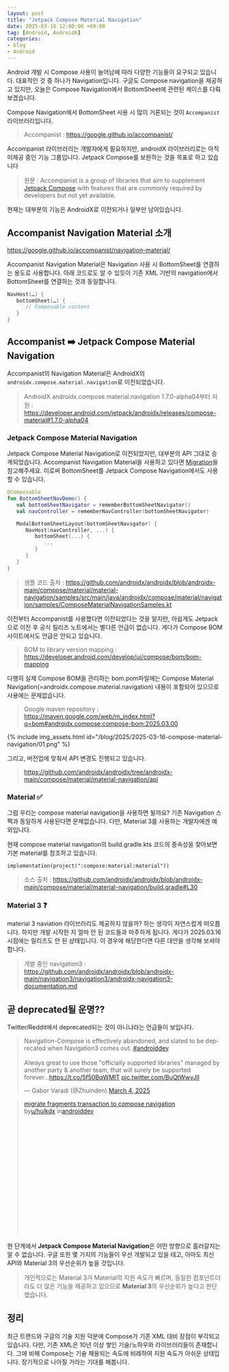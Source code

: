 ```yaml
---
layout: post
title: "Jetpack Compose Material Navigation"
date: 2025-03-16 12:00:00 +09:00
tag: [Android, AndroidX]
categories:
- blog
- Android
---
```


Android 개발 시 Compose 사용이 늘어남에 따라 다양한 기능들이 요구되고 있습니다. 대표적인 것 중 하나가 Navigation입니다. 구글도 Compose navigation을 제공하고 있지만, 오늘은 Compose Navigation에서 BottomSheet에 관련된 케이스를 다뤄보겠습니다.

<!--more-->

Compose Navigation에서 BottomSheet 사용 시 많이 거론되는 것이 `Accompanist` 라이브러리입니다.

> Accompanist : https://google.github.io/accompanist/

Accompanist 라이브러리는 개발자에게 필요하지만, androidX 라이브러리로는 아직 미제공 중인 기능 그룹입니다. Jetpack Compose를 보완하는 것을 목표로 하고 있습니다

> 원문 : Accompanist is a group of libraries that aim to supplement [Jetpack Compose](https://developer.android.com/jetpack/compose) with features that are commonly required by developers but not yet available.

현재는 대부분의 기능은 AndroidX로 이전되거나 일부만 남아있습니다.

## Accompanist Navigation Material 소개

https://google.github.io/accompanist/navigation-material/

Accompanist Navigation Material은 Navigation 사용 시 BottomSheet를 연결하는 용도로 사용합니다. 아래 코드로도 알 수 있듯이 기존 XML 기반의 navigation에서 BottomSheet를 연결하는 것과 동일합니다.

```kotlin
NavHost(…) {
   bottomSheet(…) {
      // Composable content
   }
}
```

## Accompanist ➡️ Jetpack Compose Material Navigation

Accompanist의 Navigation Material은 AndroidX의 `androidx.compose.material.navigation`로 이전되었습니다. 

> AndroidX androidx.compose.material.navigation 1.7.0-alpha04부터 지원 : https://developer.android.com/jetpack/androidx/releases/compose-material#1.7.0-alpha04

### Jetpack Compose Material Navigation

Jetpack Compose Material Navigation로 이전되었지만, 대부분의 API 그대로 승계되었습니다. Accompanist Navigation Material을 사용하고 있다면 [Migration](https://google.github.io/accompanist/navigation-material/#migration)을 참고해주세요. 이로써 BottomSheet를 Jetpack Compose Navigation에서도 사용할 수 있습니다.

```kotlin
@Composable
fun BottomSheetNavDemo() {
   val bottomSheetNavigator = rememberBottomSheetNavigator()
   val navController = rememberNavController(bottomSheetNavigator)

   ModalBottomSheetLayout(bottomSheetNavigator) {
      NavHost(navController, ...) {
         bottomSheet(...) {
            ...
         }
      }
   }
}
```

> 샘플 코드 출처 : https://github.com/androidx/androidx/blob/androidx-main/compose/material/material-navigation/samples/src/main/java/androidx/compose/material/navigation/samples/ComposeMaterialNavigationSamples.kt

이전부터 Accompanist를 사용했다면 이전되었다는 것을 알지만, 아쉽게도 Jetpack으로 이전 후 공식 릴리즈 노트에서는 별다른 언급이 없습니다. 게다가 Compose BOM 사이트에서도 언급은 안되고 있습니다. 

> BOM to library version mapping : https://developer.android.com/develop/ui/compose/bom/bom-mapping

다행히 실제 Compose BOM을 관리하는 bom.pom파일에는 Compose Material Navigation(=androidx.compose.material.navigation) 내용이 포함되어 있으므로 사용에는 문제없습니다.

> Google maven repository : https://maven.google.com/web/m_index.html?q=bom#androidx.compose:compose-bom:2025.03.00

{% include img_assets.html id="/blog/2025/2025-03-16-compose-material-navigation/01.png" %}

그리고, 버전업에 맞춰서 API 변경도 진행되고 있습니다.

> https://github.com/androidx/androidx/tree/androidx-main/compose/material/material-navigation/api

### Material ✅

그럼 우리는 compose material navigation을 사용하면 될까요? 기존 Navigation 스펙과 동일하게 사용된다면 문제없습니다. 다만, Material 3를 사용하는 개발자에겐 예외입니다.

현재 compose material navigation의 build.gradle.kts 코드의 종속성을 찾아보면 기본 material를 참조하고 있습니다.

```
implementation(project(":compose:material:material"))
```

> 소스 출처 : https://github.com/androidx/androidx/blob/androidx-main/compose/material/material-navigation/build.gradle#L30

### Material 3 ❓

material 3 naviation 라이브러리도 제공하지 않을까? 하는 생각이 자연스럽게 떠오릅니다. 하지만 개발 시작한 지 얼마 안 된 코드들과 마주하게 됩니다. 게다가 2025.03.16 시점에는 릴리즈도 안 된 상태입니다. 이 경우에 해당한다면 다른 대안을 생각해 보셔야 합니다.

> 개발 중인 navigation3 : https://github.com/androidx/androidx/blob/androidx-main/navigation3/navigation3/androidx-navigation3-documentation.md

## 곧 deprecated될 운명??

Twitter/Reddit에서 deprecated되는 것이 아니냐라는 언급들이 보입니다.

<blockquote  class="twitter-tweet"><p lang="en"  dir="ltr">Navigation-Compose is effectively abandoned, and slated to  be deprecated when Navigation3 comes out. <a  href="https://twitter.com/hashtag/androiddev?src=hash&amp;ref_src=twsrc%5Etfw">#androiddev</a><br><br>Always  great to use those &quot;officially supported libraries&quot;  managed by another party &amp; another team, that will surely be  supported forever...<a  href="https://t.co/5f50BqWMIT">https://t.co/5f50BqWMIT</a>  <a  href="https://t.co/BuQtWwvJll">pic.twitter.com/BuQtWwvJll</a></p>&mdash;  Gabor Varadi (@Zhuinden) <a  href="https://twitter.com/Zhuinden/status/1897003798645936571?ref_src=twsrc%5Etfw">March  4, 2025</a></blockquote> <script async src="https://platform.twitter.com/widgets.js"  charset="utf-8"></script>

<blockquote class="reddit-embed-bq" style="height:316px" data-embed-height="316"><a href="https://www.reddit.com/r/androiddev/comments/1j38edm/migrate_fragments_transaction_to_compose/">migrate fragments transaction to compose navigation</a><br> by<a href="https://www.reddit.com/user/hulkdx/">u/hulkdx</a> in<a href="https://www.reddit.com/r/androiddev/">androiddev</a></blockquote><script async="" src="https://embed.reddit.com/widgets.js" charset="UTF-8"></script>

현 단계에서 **Jetpack Compose Material Navigation**은 어떤 방향으로 흘러갈지는 알 수 없습니다. 구글 또한 몇 가지의 기능들이 우선 개발되고 있을 테고, 아마도 최신 API와 Material 3의 우선순위가 높을 것입니다.

> 개인적으로는 Material 3가 Material의 지원 속도가 빠르며, 동일한 컴포넌트더라도 더 많은 기능을 제공하고 있으므로 **Material 3**의 우선순위가 높다고 판단했습니다.

## 정리

최근 트랜드와 구글의 기술 지원 덕분에 Compose가 기존 XML 대비 장점이 부각되고 있습니다. 다만, 기존 XML은 10년 이상 쌓인 기술/노하우와 라이브러리들이 존재합니다. 그에 비해 Compose는 기술 채용되는 속도에 비례하여 지원 속도가 아쉬운 상태입니다. 장기적으로 나아질 거라는 기대를 해봅니다.
